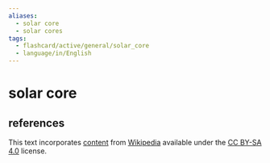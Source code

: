 ```yaml
---
aliases:
  - solar core
  - solar cores
tags:
  - flashcard/active/general/solar_core
  - language/in/English
---
```


# solar core

## references

This text incorporates [content](https://en.wikipedia.org/wiki/solar_core) from [Wikipedia](Wikipedia.md) available under the [CC BY-SA 4.0](https://creativecommons.org/licenses/by-sa/4.0/) license.

